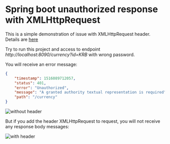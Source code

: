 # Spring boot unauthorized response with XMLHttpRequest

This is a simple demonstration of issue with XMLHttpRequest header. Details are [here](https://stackoverflow.com/questions/48262900/spring-boot-unauthorized-response-with-xmlhttprequest)

Try to run this project and access to endpoint _http://localhost:8090/currency?id=KRB_ with wrong password. 
 
 You will receive an error message:

```json
{
    "timestamp": 1516089712057,
    "status": 401,
    "error": "Unauthorized",
    "message": "A granted authority textual representation is required",
    "path": "/currency"
}
```
![without header](https://github.com/rublin/XMLHttpRequest/blob/master/without_header.png)

But if you add the header XMLHttpRequest to request, you will not receive any response body messages:


![with header](https://github.com/rublin/XMLHttpRequest/blob/master/with_header.png)
